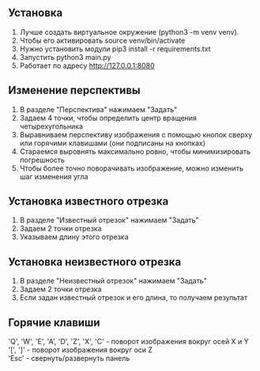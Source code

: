 ## Установка
1) Лучше создать виртуальное окружение (python3 -m venv venv).
2) Чтобы его активировать source venv/bin/activate
3) Нужно установить модули pip3 install -r requirements.txt
4) Запустить python3 main.py
5) Работает по адресу http://127.0.0.1:8080

## Изменение перспективы
1) В разделе "Перспектива" нажимаем "Задать"
2) Задаем 4 точки, чтобы определить центр вращения четырехугольника
3) Выравниваем перспективу изображения с помощью кнопок сверху или горячими клавишами (они подписаны на кнопках)
4) Стараемся выровнять максимально ровно, чтобы минимизировать погрешность
5) Чтобы более точно поворачивать изображение, можно изменить шаг изменения угла

## Установка известного отрезка
1) В разделе "Известный отрезок" нажимаем "Задать"
2) Задаем 2 точки отрезка
3) Указываем длину этого отрезка

## Установка неизвестного отрезка
1) В разделе "Неизвестный отрезок" нажимаем "Задать"
2) Задаем 2 точки отрезка
3) Если задан известный отрезок и его длина, то получаем результат

## Горячие клавиши
'Q', 'W', 'E', 'A', 'D', 'Z', 'X', 'C' - поворот изображения вокруг осей X и Y  
'\[', '\]' - поворот изображения вокруг оси Z  
'Esc' - свернуть/развернуть панель
